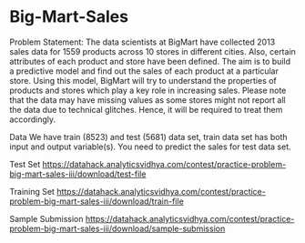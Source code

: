 # Big-Mart-Sales
Problem Statement:
The data scientists at BigMart have collected 2013 sales data for 1559 products across 10 stores in different cities. 
Also, certain attributes of each product and store have been defined. The aim is to build a predictive model and find out the sales of 
each product at a particular store.
Using this model, BigMart will try to understand the properties of products and stores which play a key role in increasing sales.
Please note that the data may have missing values as some stores might not report all the data due to technical glitches. 
Hence, it will be required to treat them accordingly.

Data
We have train (8523) and test (5681) data set, train data set has both input and output variable(s). 
You need to predict the sales for test data set.

Test Set
https://datahack.analyticsvidhya.com/contest/practice-problem-big-mart-sales-iii/download/test-file

Training Set
https://datahack.analyticsvidhya.com/contest/practice-problem-big-mart-sales-iii/download/train-file

Sample Submission
https://datahack.analyticsvidhya.com/contest/practice-problem-big-mart-sales-iii/download/sample-submission
 

